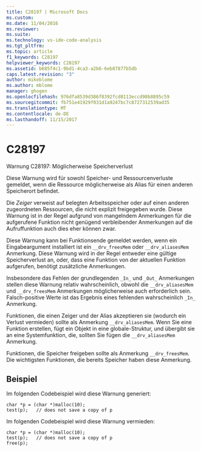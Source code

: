 ```yaml
---
title: C28197 | Microsoft Docs
ms.custom: 
ms.date: 11/04/2016
ms.reviewer: 
ms.suite: 
ms.technology: vs-ide-code-analysis
ms.tgt_pltfrm: 
ms.topic: article
f1_keywords: C28197
helpviewer_keywords: C28197
ms.assetid: b685f4c1-9bd1-4ca3-a2b6-6eb87877b5db
caps.latest.revision: "3"
author: mikeblome
ms.author: mblome
manager: ghogen
ms.openlocfilehash: 976dfa8539d386f8392fcd8113eccd98b8895c59
ms.sourcegitcommit: fb751e41929f031d1a9247bc7c8727312539ad35
ms.translationtype: MT
ms.contentlocale: de-DE
ms.lasthandoff: 11/15/2017
---
```

# <a name="c28197"></a>C28197
Warnung C28197: Möglicherweise Speicherverlust  
  
 Diese Warnung wird für sowohl Speicher- und Ressourcenverluste gemeldet, wenn die Ressource möglicherweise als Alias für einen anderen Speicherort befindet.  
  
 Die *Zeiger* verweist auf belegten Arbeitsspeicher oder auf einen anderen zugeordneten Ressourcen, die nicht explizit freigegeben wurde. Diese Warnung ist in der Regel aufgrund von mangelndem Anmerkungen für die aufgerufene Funktion nicht genügend verbleibender Anmerkungen auf die Aufruffunktion auch dies eher können zwar.  
  
 Diese Warnung kann bei Funktionsende gemeldet werden, wenn ein Eingabeargument installiert ist ein `__drv_freesMem` oder `__drv_aliasesMem` Anmerkung. Diese Warnung wird in der Regel entweder eine gültige Speicherverlust an, oder, dass eine Funktion von der aktuellen Funktion aufgerufen, benötigt zusätzliche Anmerkungen.  
  
 Insbesondere das Fehlen der grundlegenden `_In_` und `_Out_` Anmerkungen stellen diese Warnung relativ wahrscheinlich, obwohl die `__drv_aliasesMem` und `__drv_freesMem` Anmerkungen möglicherweise auch erforderlich sein. Falsch-positive Werte ist das Ergebnis eines fehlenden wahrscheinlich `_In_` Anmerkung.  
  
 Funktionen, die einen Zeiger und der Alias akzeptieren sie (wodurch ein Verlust vermieden) sollte als Anmerkung `__drv_aliasesMem`. Wenn Sie eine Funktion erstellen, fügt ein Objekt in eine globale-Struktur, und übergibt sie an eine Systemfunktion, die, sollten Sie fügen die `__drv_aliasesMem` Anmerkung.  
  
 Funktionen, die Speicher freigeben sollte als Anmerkung `__drv_freesMem`. Die wichtigsten Funktionen, die bereits Speicher haben diese Anmerkung.  
  
## <a name="example"></a>Beispiel  
 Im folgenden Codebeispiel wird diese Warnung generiert:  
  
```  
char *p = (char *)malloc(10);  
test(p);   // does not save a copy of p  
```  
  
 Im folgenden Codebeispiel wird diese Warnung vermieden:  
  
```  
char *p = (char *)malloc(10);  
test(p);   // does not save a copy of p  
free(p);  
```